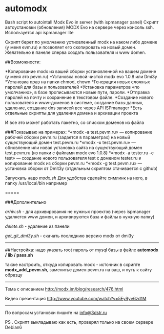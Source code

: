 automodx
========

Bash script to autointall Modx Evo in server (with ispmanager panel) 
Скрипт автоустановки (обновления) MODX Evo на сервере через консоль ssh.
Используется api ispmanager lite

Скрипт берет по умолчанию устновленный modx на каком либо домене (у меня evm.ru) и позволяет его скопировать на новый домен.
Желательно в панеле сперва создать пользователя и www domen.


##Возможности:

*Копирование modx из вашей сборки установленной на вашем домене (у меня это pevm.ru)
*Установка новой чистой modx evo 1.0.8 или Dmi3y
*Установка прав на папки chmod, chown
*Генерация новых сложных паролей для базы и пользователей
*Установка параметров «по умолчанию», в базе прописываются новые пути, пароли.
*Отправка паролей на почту и сохранение в текстовом файле.
*Создание нового пользователя и www-доменов в системе, создание базы данных, удаление, создание dns записей все через API ISPmanager
*Есть отдельные скрипты для удаления домена и архивации проекта

И все это может работать пакетно, со списком доменов из файла

###Показываю на примерах:
*«modx -a test.pevm.ru» — копирование рабочей сборки pevm.ru (задается в параметрах) на новый существующий домен test.pevm.ru
*«modx -u test.pevm.ru» — обновление или новая установка сайта на существующий домен test.pevm.ru (из папки с файлами modx evo 1.0.8)
*«modx -a tester.ru -с test» — создание нового пользователя test с доменом tester.ru и копирование modx из сборки pevm.ru
*«modx -g test.pevm.ru» — установка сборки от Dmit3y (отдельным скриптом стачивается c github)


Запускать надо *modx.sh* 
Для удобства сделайте симлинк на него, в папку /usr/local/bin например

=====

###Дополнительно

*arhiv.sh* - для архивирования не нужных проектов (через ispmanager удаляется www домен, и архивируются база и файлы в нужную папку)

*delete.sh* - удаление из панели

*get_git_dmi3y.sh*  - скачать последнию версию modx от dmi3y

*****
##Настройка:
надо указать root пароль от mysql базы в файле
**automodx / lib / pass.sh** 


также настроить, откуда копировать modx - источник
в скрипте **modx_add_pevm.sh**, заменитье домен pevm.ru на ваш, и путь к сайту образцу


****
Тема с описанием http://modx.im/blog/research/476.html

Видео презентация
http://www.youtube.com/watch?v=5EyRyv6zd1M

****
По вопросам установки пишите на info@3dstr.ru

PS . Скрипт выкладываю как есть, проверял только на своем сервере Debian6

